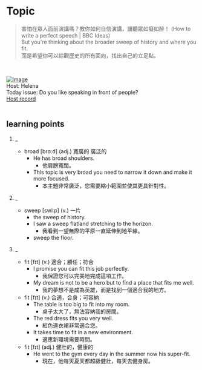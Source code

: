 # Topic

> 害怕在眾人面前演講嗎？教你如何自信演講，讓聽眾如癡如醉！ (How to write a perfect speech | BBC Ideas) <br>
> But you're thinking about the broader sweep of history and where you fit. <br>
> 而是希望你可以綜觀歷史的所有面向，找出自己的立足點。

 <br>

[![Image](https://cdn.voicetube.com/assets/thumbnails/oV1h7n0HcTE.jpg)](https://www.youtube.com/embed/oV1h7n0HcTE?rel=0&showinfo=0&cc_load_policy=0&controls=1&autoplay=1&iv_load_policy=3&playsinline=1&wmode=transparent&start=74&end=79&enablejsapi=1&origin=https://tw.voicetube.com&widgetid=1)<br>
Host: Helena
<br>Today issue: Do you like speaking in front of people?
<br>
[Host record](https://cdn.voicetube.com/tmp/everyday_records/100000164773663/3822.mp3)
<br><br>
## learning points
1. _
	* broad [brɑːd] (adj.) 寬廣的 廣泛的
		- He has broad shoulders.
			+ 他肩膀寬闊。
		- This topic is very broad you need to narrow it down and make it more focused.
			+ 本主題非常廣泛，您需要縮小範圍並使其更具針對性。

2. _
	* sweep [swiːp] (v.) 一片
		- the sweep of history.
		- I saw a sweep flatland stretching to the horizon.
			+ 我看到一望無際的平原一直延伸到地平線。
		- sweep the floor.

3. _
	* fit [fɪt] (v.) 適合；勝任；符合
		- I promise you can fit this job perfectly.
			+ 我保證您可以完美地完成這項工作。
		- My dream is not to be a hero but to find a place that fits me well.
			+ 我的夢想不是成為英雄，而是找到一個適合我的地方。
	* fit [fɪt] (v.) 合適，合身；可容納
		- The table is too big to fit into my room.
			+ 桌子太大了，無法容納我的房間。
		- The red dress fits you very well.
			+ 紅色連衣裙非常適合您。
		- It takes time to fit in a new environment.
			+ 適應新環境需要時間。
	* fit [fɪt] (adj.) 健壯的，健康的
		- He went to the gym every day in the summer now his super-fit.
			+ 現在，他每天夏天都超級健壯，每天去健身房。

